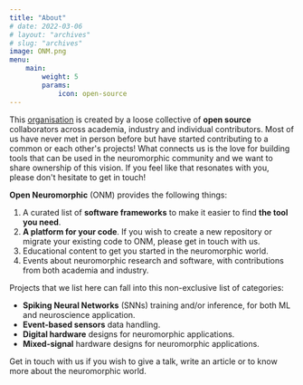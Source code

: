 ```yaml
---
title: "About"
# date: 2022-03-06
# layout: "archives"
# slug: "archives"
image: ONM.png
menu:
    main:
        weight: 5
        params: 
            icon: open-source
---
```


This [organisation](https://github.com/open-neuromorphic) is created by a loose collective of **open source** collaborators across academia, industry and individual contributors. Most of us have never met in person before but have started contributing to a common or each other's projects! What connects us is the love for building tools that can be used in the neuromorphic community and we want to share ownership of this vision. If you feel like that resonates with you, please don't hesitate to get in touch!

**Open Neuromorphic** (ONM) provides the following things:

1. A curated list of **software frameworks** to make it easier to find **the tool you need**.
2. **A platform for your code**. If you wish to create a new repository or migrate your existing code to ONM, please get in touch with us.
3. Educational content to get you started in the neuromorphic world.
4. Events about neuromorphic research and software, with contributions from both academia and industry. 

Projects that we list here can fall into this non-exclusive list of categories:

- **Spiking Neural Networks** (SNNs) training and/or inference, for both ML and neuroscience application.
- **Event-based sensors** data handling.
- **Digital hardware** designs for neuromorphic applications.
- **Mixed-signal** hardware designs for neuromorphic applications.

Get in touch with us if you wish to give a talk, write an article or to know more about the neuromorphic world.
